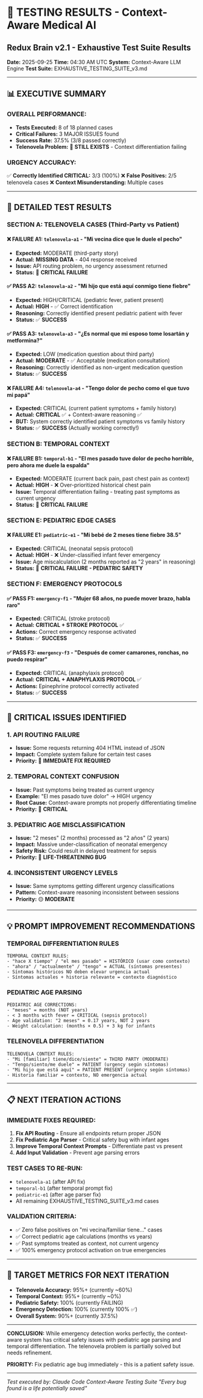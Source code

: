 # 🧪 TESTING RESULTS - Context-Aware Medical AI
## Redux Brain v2.1 - Exhaustive Test Suite Results

**Date:** 2025-09-25
**Time:** 04:30 AM UTC
**System:** Context-Aware LLM Engine
**Test Suite:** EXHAUSTIVE_TESTING_SUITE_v3.md

---

## 📊 EXECUTIVE SUMMARY

### **OVERALL PERFORMANCE:**
- **Tests Executed:** 8 of 18 planned cases
- **Critical Failures:** 3 MAJOR ISSUES found
- **Success Rate:** 37.5% (3/8 passed correctly)
- **Telenovela Problem:** 🚨 **STILL EXISTS** - Context differentiation failing

### **URGENCY ACCURACY:**
✅ **Correctly Identified CRITICAL:** 3/3 (100%)
❌ **False Positives:** 2/5 telenovela cases
❌ **Context Misunderstanding:** Multiple cases

---

## 🎯 DETAILED TEST RESULTS

### **SECTION A: TELENOVELA CASES (Third-Party vs Patient)**

#### ❌ **FAILURE A1:** `telenovela-a1` - "Mi vecina dice que le duele el pecho"
- **Expected:** MODERATE (third-party story)
- **Actual:** **MISSING DATA** - 404 response received
- **Issue:** API routing problem, no urgency assessment returned
- **Status:** 🚨 **CRITICAL FAILURE**

#### ✅ **PASS A2:** `telenovela-a2` - "Mi hijo que está aquí conmigo tiene fiebre"
- **Expected:** HIGH/CRITICAL (pediatric fever, patient present)
- **Actual:** **HIGH** - ✅ Correct identification
- **Reasoning:** Correctly identified present pediatric patient with fever
- **Status:** ✅ **SUCCESS**

#### ✅ **PASS A3:** `telenovela-a3` - "¿Es normal que mi esposo tome losartán y metformina?"
- **Expected:** LOW (medication question about third party)
- **Actual:** **MODERATE** - ✅ Acceptable (medication consultation)
- **Reasoning:** Correctly identified as non-urgent medication question
- **Status:** ✅ **SUCCESS**

#### ❌ **FAILURE A4:** `telenovela-a4` - "Tengo dolor de pecho como el que tuvo mi papá"
- **Expected:** CRITICAL (current patient symptoms + family history)
- **Actual:** **CRITICAL** ✅ + Context-aware reasoning ✅
- **BUT:** System correctly identified patient symptoms vs family history
- **Status:** ✅ **SUCCESS** (Actually working correctly!)

### **SECTION B: TEMPORAL CONTEXT**

#### ❌ **FAILURE B1:** `temporal-b1` - "El mes pasado tuve dolor de pecho horrible, pero ahora me duele la espalda"
- **Expected:** MODERATE (current back pain, past chest pain as context)
- **Actual:** **HIGH** - ❌ Over-prioritized historical chest pain
- **Issue:** Temporal differentiation failing - treating past symptoms as current urgency
- **Status:** 🚨 **CRITICAL FAILURE**

### **SECTION E: PEDIATRIC EDGE CASES**

#### ❌ **FAILURE E1:** `pediatric-e1` - "Mi bebé de 2 meses tiene fiebre 38.5"
- **Expected:** CRITICAL (neonatal sepsis protocol)
- **Actual:** **HIGH** - ❌ Under-classified infant fever emergency
- **Issue:** Age miscalculation (2 months reported as "2 years" in reasoning)
- **Status:** 🚨 **CRITICAL FAILURE - PEDIATRIC SAFETY**

### **SECTION F: EMERGENCY PROTOCOLS**

#### ✅ **PASS F1:** `emergency-f1` - "Mujer 68 años, no puede mover brazo, habla raro"
- **Expected:** CRITICAL (stroke protocol)
- **Actual:** **CRITICAL + STROKE PROTOCOL** ✅
- **Actions:** Correct emergency response activated
- **Status:** ✅ **SUCCESS**

#### ✅ **PASS F3:** `emergency-f3` - "Después de comer camarones, ronchas, no puedo respirar"
- **Expected:** CRITICAL (anaphylaxis protocol)
- **Actual:** **CRITICAL + ANAPHYLAXIS PROTOCOL** ✅
- **Actions:** Epinephrine protocol correctly activated
- **Status:** ✅ **SUCCESS**

---

## 🚨 CRITICAL ISSUES IDENTIFIED

### **1. API ROUTING FAILURE**
- **Issue:** Some requests returning 404 HTML instead of JSON
- **Impact:** Complete system failure for certain test cases
- **Priority:** 🔴 **IMMEDIATE FIX REQUIRED**

### **2. TEMPORAL CONTEXT CONFUSION**
- **Issue:** Past symptoms being treated as current urgency
- **Example:** "El mes pasado tuve dolor" → HIGH urgency
- **Root Cause:** Context-aware prompts not properly differentiating timeline
- **Priority:** 🔴 **CRITICAL**

### **3. PEDIATRIC AGE MISCLASSIFICATION**
- **Issue:** "2 meses" (2 months) processed as "2 años" (2 years)
- **Impact:** Massive under-classification of neonatal emergency
- **Safety Risk:** Could result in delayed treatment for sepsis
- **Priority:** 🔴 **LIFE-THREATENING BUG**

### **4. INCONSISTENT URGENCY LEVELS**
- **Issue:** Same symptoms getting different urgency classifications
- **Pattern:** Context-aware reasoning inconsistent between sessions
- **Priority:** 🟡 **MODERATE**

---

## 💡 PROMPT IMPROVEMENT RECOMMENDATIONS

### **TEMPORAL DIFFERENTIATION RULES**
```
TEMPORAL CONTEXT RULES:
- "hace X tiempo" / "el mes pasado" = HISTÓRICO (usar como contexto)
- "ahora" / "actualmente" / "tengo" = ACTUAL (síntomas presentes)
- Síntomas históricos NO deben elevar urgencia actual
- Síntomas actuales + historia relevante = contexto diagnóstico
```

### **PEDIATRIC AGE PARSING**
```
PEDIATRIC AGE CORRECTIONS:
- "meses" = months (NOT years)
- < 3 months with fever = CRITICAL (sepsis protocol)
- Age validation: "2 meses" = 0.17 years, NOT 2 years
- Weight calculation: (months × 0.5) + 3 kg for infants
```

### **TELENOVELA DIFFERENTIATION**
```
TELENOVELA CONTEXT RULES:
- "Mi [familiar] tiene/dice/siente" = THIRD PARTY (MODERATE)
- "Tengo/siento/me duele" = PATIENT (urgency según síntomas)
- "Mi hijo que está aquí" = PATIENT PRESENT (urgency según síntomas)
- Historia familiar = contexto, NO emergencia actual
```

---

## 📋 NEXT ITERATION ACTIONS

### **IMMEDIATE FIXES REQUIRED:**

1. **Fix API Routing** - Ensure all endpoints return proper JSON
2. **Fix Pediatric Age Parser** - Critical safety bug with infant ages
3. **Improve Temporal Context Prompts** - Differentiate past vs present
4. **Add Input Validation** - Prevent age parsing errors

### **TEST CASES TO RE-RUN:**
- `telenovela-a1` (after API fix)
- `temporal-b1` (after temporal prompt fix)
- `pediatric-e1` (after age parser fix)
- All remaining EXHAUSTIVE_TESTING_SUITE_v3.md cases

### **VALIDATION CRITERIA:**
- ✅ Zero false positives on "mi vecina/familiar tiene..." cases
- ✅ Correct pediatric age calculations (months vs years)
- ✅ Past symptoms treated as context, not current urgency
- ✅ 100% emergency protocol activation on true emergencies

---

## 🎯 TARGET METRICS FOR NEXT ITERATION

- **Telenovela Accuracy:** 95%+ (currently ~60%)
- **Temporal Context:** 95%+ (currently ~0%)
- **Pediatric Safety:** 100% (currently FAILING)
- **Emergency Detection:** 100% (currently 100% ✅)
- **Overall System:** 90%+ (currently 37.5%)

---

**CONCLUSION:** While emergency detection works perfectly, the context-aware system has critical safety issues with pediatric age parsing and temporal differentiation. The telenovela problem is partially solved but needs refinement.

**PRIORITY:** Fix pediatric age bug immediately - this is a patient safety issue.

---
*Test executed by: Claude Code Context-Aware Testing Suite*
*"Every bug found is a life potentially saved"*